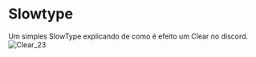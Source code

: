 # Slowtype
Um simples SlowType explicando de como é efeito um Clear no discord.
![Clear_23](https://user-images.githubusercontent.com/96870884/175832151-78f2d365-2084-438c-bd13-724380ac0881.gif)
